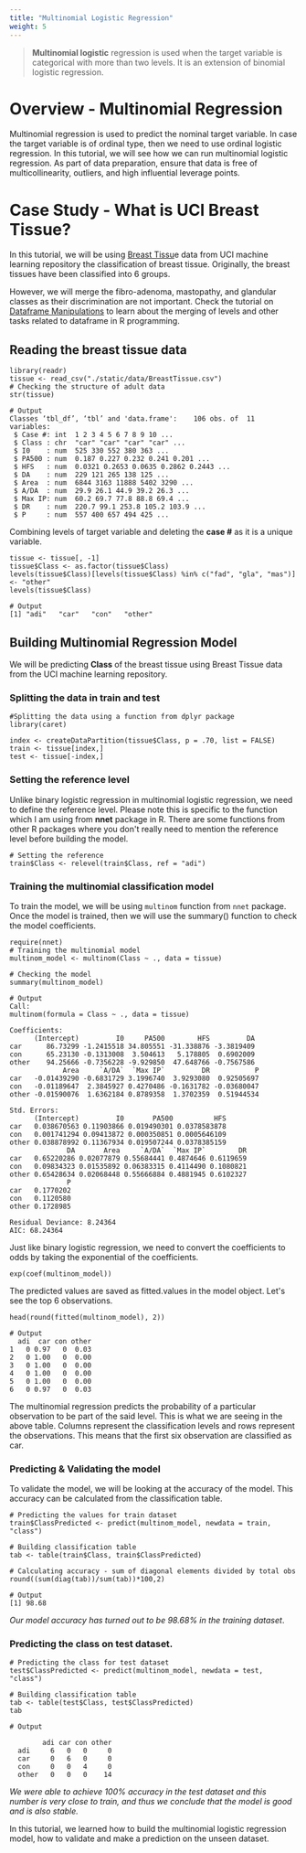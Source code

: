 ```yaml
---
title: "Multinomial Logistic Regression"
weight: 5
---
```


> **Multinomial logistic** regression is used when the target variable is categorical with more than two levels. It is an extension of binomial logistic regression.

# Overview - Multinomial Regression
Multinomial regression is used to predict the nominal target variable. In case the target variable is of ordinal type, then we need to use ordinal logistic regression. In this tutorial, we will see how we can run multinomial logistic regression. As part of data preparation, ensure that data is free of multicollinearity, outliers, and high influential leverage points.

# Case Study - What is UCI Breast Tissue?
In this tutorial, we will be using [Breast Tissu](https://archive.ics.uci.edu/ml/machine-learning-databases/00192/)e data from UCI machine learning repository the classification of breast tissue. Originally, the breast tissues have been classified into  6 groups.

However, we will merge the fibro-adenoma, mastopathy, and glandular classes as their discrimination are not important. Check the tutorial on [Dataframe Manipulations](../dataframe-manipulations) to learn about the merging of levels and other tasks related to dataframe in R programming.

## Reading the breast tissue data
```
library(readr)
tissue <- read_csv("./static/data/BreastTissue.csv")
# Checking the structure of adult data
str(tissue)
```
```
# Output
Classes ‘tbl_df’, ‘tbl’ and 'data.frame':    106 obs. of  11 variables:
 $ Case #: int  1 2 3 4 5 6 7 8 9 10 ...
 $ Class : chr  "car" "car" "car" "car" ...
 $ I0    : num  525 330 552 380 363 ...
 $ PA500 : num  0.187 0.227 0.232 0.241 0.201 ...
 $ HFS   : num  0.0321 0.2653 0.0635 0.2862 0.2443 ...
 $ DA    : num  229 121 265 138 125 ...
 $ Area  : num  6844 3163 11888 5402 3290 ...
 $ A/DA  : num  29.9 26.1 44.9 39.2 26.3 ...
 $ Max IP: num  60.2 69.7 77.8 88.8 69.4 ...
 $ DR    : num  220.7 99.1 253.8 105.2 103.9 ...
 $ P     : num  557 400 657 494 425 ...
```

Combining levels of target variable and deleting the **case #** as it is a unique variable.

```
tissue <- tissue[, -1]
tissue$Class <- as.factor(tissue$Class)
levels(tissue$Class)[levels(tissue$Class) %in% c("fad", "gla", "mas")] <- "other"
levels(tissue$Class)
```
```
# Output
[1] "adi"   "car"   "con"   "other"
```

## Building Multinomial Regression Model
We will be predicting **Class** of the breast tissue using Breast Tissue data from the UCI machine learning repository.

### Splitting the data in train and test
```
#Splitting the data using a function from dplyr package
library(caret)

index <- createDataPartition(tissue$Class, p = .70, list = FALSE)
train <- tissue[index,]
test <- tissue[-index,]
```
### Setting the reference level
Unlike binary logistic regression in multinomial logistic regression, we need to define the reference level. Please note this is specific to the function which I am using from **nnet** package in R. There are some functions from other R packages where you don't really need to mention the reference level before building the model.

```
# Setting the reference
train$Class <- relevel(train$Class, ref = "adi")
```

### Training the multinomial classification model
To train the model, we will be using `multinom` function from `nnet` package. Once the model is trained, then we will use the summary() function to check the model coefficients.

```
require(nnet)
# Training the multinomial model
multinom_model <- multinom(Class ~ ., data = tissue)

# Checking the model
summary(multinom_model)
```
```
# Output
Call:
multinom(formula = Class ~ ., data = tissue)

Coefficients:
      (Intercept)         I0     PA500        HFS         DA
car      86.73299 -1.2415518 34.805551 -31.338876 -3.3819409
con      65.23130 -0.1313008  3.504613   5.178805  0.6902009
other    94.25666 -0.7356228 -9.929850  47.648766 -0.7567586
             Area     `A/DA`  `Max IP`         DR           P
car   -0.01439290 -0.6831729 3.1996740  3.9293080  0.92505697
con   -0.01189647  2.3845927 0.4270486 -0.1631782 -0.03680047
other -0.01590076  1.6362184 0.8789358  1.3702359  0.51944534

Std. Errors:
      (Intercept)         I0       PA500          HFS
car   0.038670563 0.11903866 0.019490301 0.0378583878
con   0.001741294 0.09413872 0.000350851 0.0005646109
other 0.038878992 0.11367934 0.019507244 0.0378385159
              DA       Area     `A/DA`  `Max IP`        DR
car   0.65220286 0.02077879 0.55684441 0.4874646 0.6119659
con   0.09834323 0.01535892 0.06383315 0.4114490 0.1080821
other 0.65428634 0.02068448 0.55666884 0.4881945 0.6102327
              P
car   0.1770202
con   0.1120580
other 0.1728985

Residual Deviance: 8.24364
AIC: 68.24364
```

Just like binary logistic regression, we need to convert the coefficients to odds by taking the exponential of the coefficients.

```
exp(coef(multinom_model))
```
The predicted values are saved as fitted.values in the model object. Let's see the top 6 observations.

```
head(round(fitted(multinom_model), 2))
```
```
# Output
  adi  car con other
1   0 0.97   0  0.03
2   0 1.00   0  0.00
3   0 1.00   0  0.00
4   0 1.00   0  0.00
5   0 1.00   0  0.00
6   0 0.97   0  0.03
```
The multinomial regression predicts the probability of a particular observation to be part of the said level. This is what we are seeing in the above table. Columns represent the classification levels and rows represent the observations. This means that the first six observation are classified as car.

### Predicting & Validating the model
To validate the model, we will be looking at the accuracy of the model. This accuracy can be calculated from the classification table.
```
# Predicting the values for train dataset
train$ClassPredicted <- predict(multinom_model, newdata = train, "class")

# Building classification table
tab <- table(train$Class, train$ClassPredicted)

# Calculating accuracy - sum of diagonal elements divided by total obs
round((sum(diag(tab))/sum(tab))*100,2)
```
```
# Output
[1] 98.68
```
*Our model accuracy has turned out to be 98.68% in the training dataset*.

### Predicting the class on test dataset.

```
# Predicting the class for test dataset
test$ClassPredicted <- predict(multinom_model, newdata = test, "class")

# Building classification table
tab <- table(test$Class, test$ClassPredicted)
tab
```
```
# Output

        adi car con other
  adi     6   0   0     0
  car     0   6   0     0
  con     0   0   4     0
  other   0   0   0    14
```

*We were able to achieve 100% accuracy in the test dataset and this number is very close to train, and thus we conclude that the model is good and is also stable.*

In this tutorial, we learned how to build the multinomial logistic regression model, how to validate and make a prediction on the unseen dataset.
